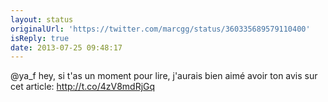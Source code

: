 ```yaml
---
layout: status
originalUrl: 'https://twitter.com/marcgg/status/360335689579110400'
isReply: true
date: 2013-07-25 09:48:17
---
```


@ya_f hey, si t'as un moment pour lire, j'aurais bien aimé avoir ton avis sur cet article: http://t.co/4zV8mdRjGq
